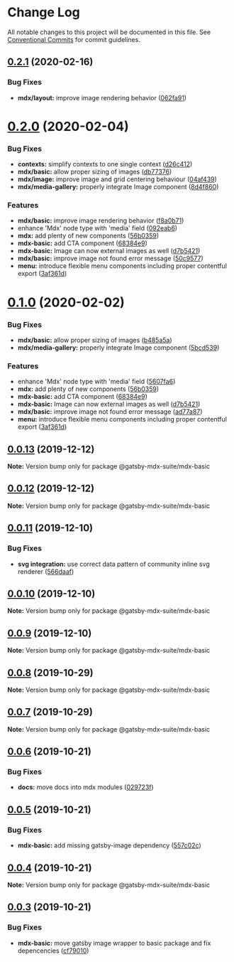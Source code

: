 # Change Log

All notable changes to this project will be documented in this file.
See [Conventional Commits](https://conventionalcommits.org) for commit guidelines.

## [0.2.1](https://github.com/axe312ger/gatsby-mdx-suite/compare/@gatsby-mdx-suite/mdx-basic@0.2.0...@gatsby-mdx-suite/mdx-basic@0.2.1) (2020-02-16)


### Bug Fixes

* **mdx/layout:** improve image rendering behavior ([062fa91](https://github.com/axe312ger/gatsby-mdx-suite/commit/062fa91a257fbc14f42864a4e82cdf95bfacb932))





# [0.2.0](https://github.com/axe312ger/gatsby-mdx-suite/compare/@gatsby-mdx-suite/mdx-basic@0.0.13...@gatsby-mdx-suite/mdx-basic@0.2.0) (2020-02-04)


### Bug Fixes

* **contexts:** simplify contexts to one single context ([d26c412](https://github.com/axe312ger/gatsby-mdx-suite/commit/d26c412b7f7b88840c594b45d25520251d0baef2))
* **mdx/basic:** allow proper sizing of images ([db77376](https://github.com/axe312ger/gatsby-mdx-suite/commit/db77376c7dba365439e012860d5369039d361ad0))
* **mdx/image:** improve image and grid centering behaviour ([04af439](https://github.com/axe312ger/gatsby-mdx-suite/commit/04af43921b6d87c1ceb39cef247c3d6ff7d51dcb))
* **mdx/media-gallery:** properly integrate Image component ([8d4f860](https://github.com/axe312ger/gatsby-mdx-suite/commit/8d4f8603d3c4ab7fa19e81a5e2dad09a8a39117c))


### Features

* **mdx/basic:** improve image rendering behavior ([f8a0b71](https://github.com/axe312ger/gatsby-mdx-suite/commit/f8a0b7187fabcf31ea75678d5582b76e30b218ab))
* enhance 'Mdx' node type with 'media' field ([092eab6](https://github.com/axe312ger/gatsby-mdx-suite/commit/092eab611a96e76d1bbbb5c29519e14f48fb7550))
* **mdx:** add plenty of new components ([56b0359](https://github.com/axe312ger/gatsby-mdx-suite/commit/56b0359f33c6fde7170ca17787ccddf72117e653))
* **mdx-basic:** add CTA component ([68384e9](https://github.com/axe312ger/gatsby-mdx-suite/commit/68384e9d44c2c07aa2053e4f0e83c90db8b0c3b2))
* **mdx-basic:** Image can now external images as well ([d7b5421](https://github.com/axe312ger/gatsby-mdx-suite/commit/d7b5421adf6a2d3c2bbbcc832feb789fddfbca4e))
* **mdx/basic:** improve image not found error message ([50c9577](https://github.com/axe312ger/gatsby-mdx-suite/commit/50c95773c4f4c37ac6db3292a3043146c3c6db80))
* **menu:** introduce flexible menu components including proper contentful export ([3af361d](https://github.com/axe312ger/gatsby-mdx-suite/commit/3af361d019cd9c4c5a5d54971b986e9696f690d5))





# [0.1.0](https://github.com/axe312ger/gatsby-mdx-suite/compare/@gatsby-mdx-suite/mdx-basic@0.0.13...@gatsby-mdx-suite/mdx-basic@0.1.0) (2020-02-02)


### Bug Fixes

* **mdx/basic:** allow proper sizing of images ([b485a5a](https://github.com/axe312ger/gatsby-mdx-suite/commit/b485a5aeee5dbe1a1e844cbb44ef496a03d28fda))
* **mdx/media-gallery:** properly integrate Image component ([5bcd539](https://github.com/axe312ger/gatsby-mdx-suite/commit/5bcd5399302118d0ff61201980ff7ca433b93062))


### Features

* enhance 'Mdx' node type with 'media' field ([5607fa6](https://github.com/axe312ger/gatsby-mdx-suite/commit/5607fa6e2ca525eeb027af7aa3e0438982d55fa1))
* **mdx:** add plenty of new components ([56b0359](https://github.com/axe312ger/gatsby-mdx-suite/commit/56b0359f33c6fde7170ca17787ccddf72117e653))
* **mdx-basic:** add CTA component ([68384e9](https://github.com/axe312ger/gatsby-mdx-suite/commit/68384e9d44c2c07aa2053e4f0e83c90db8b0c3b2))
* **mdx-basic:** Image can now external images as well ([d7b5421](https://github.com/axe312ger/gatsby-mdx-suite/commit/d7b5421adf6a2d3c2bbbcc832feb789fddfbca4e))
* **mdx/basic:** improve image not found error message ([ad77a87](https://github.com/axe312ger/gatsby-mdx-suite/commit/ad77a87dd5baccf02d0bd5fbc8998a4b7657909f))
* **menu:** introduce flexible menu components including proper contentful export ([3af361d](https://github.com/axe312ger/gatsby-mdx-suite/commit/3af361d019cd9c4c5a5d54971b986e9696f690d5))





## [0.0.13](https://github.com/axe312ger/gatsby-mdx-suite/compare/@gatsby-mdx-suite/mdx-basic@0.0.12...@gatsby-mdx-suite/mdx-basic@0.0.13) (2019-12-12)

**Note:** Version bump only for package @gatsby-mdx-suite/mdx-basic





## [0.0.12](https://github.com/axe312ger/gatsby-mdx-suite/compare/@gatsby-mdx-suite/mdx-basic@0.0.11...@gatsby-mdx-suite/mdx-basic@0.0.12) (2019-12-12)

**Note:** Version bump only for package @gatsby-mdx-suite/mdx-basic





## [0.0.11](https://github.com/axe312ger/gatsby-mdx-suite/compare/@gatsby-mdx-suite/mdx-basic@0.0.10...@gatsby-mdx-suite/mdx-basic@0.0.11) (2019-12-10)


### Bug Fixes

* **svg integration:** use correct data pattern of community inline svg renderer ([566daaf](https://github.com/axe312ger/gatsby-mdx-suite/commit/566daaf43ae7edafc030572500562fe6a478d61f))





## [0.0.10](https://github.com/axe312ger/gatsby-mdx-suite/compare/@gatsby-mdx-suite/mdx-basic@0.0.9...@gatsby-mdx-suite/mdx-basic@0.0.10) (2019-12-10)

**Note:** Version bump only for package @gatsby-mdx-suite/mdx-basic





## [0.0.9](https://github.com/axe312ger/gatsby-mdx-suite/compare/@gatsby-mdx-suite/mdx-basic@0.0.8...@gatsby-mdx-suite/mdx-basic@0.0.9) (2019-12-10)

**Note:** Version bump only for package @gatsby-mdx-suite/mdx-basic





## [0.0.8](https://github.com/axe312ger/gatsby-mdx-suite/compare/@gatsby-mdx-suite/mdx-basic@0.0.7...@gatsby-mdx-suite/mdx-basic@0.0.8) (2019-10-29)

**Note:** Version bump only for package @gatsby-mdx-suite/mdx-basic





## [0.0.7](https://github.com/axe312ger/gatsby-mdx-suite/compare/@gatsby-mdx-suite/mdx-basic@0.0.6...@gatsby-mdx-suite/mdx-basic@0.0.7) (2019-10-29)

**Note:** Version bump only for package @gatsby-mdx-suite/mdx-basic





## [0.0.6](https://github.com/axe312ger/gatsby-mdx-suite/compare/@gatsby-mdx-suite/mdx-basic@0.0.5...@gatsby-mdx-suite/mdx-basic@0.0.6) (2019-10-21)


### Bug Fixes

* **docs:** move docs into mdx modules ([029723f](https://github.com/axe312ger/gatsby-mdx-suite/commit/029723fbe0a1630b91ac480e419e1479459ad472))





## [0.0.5](https://github.com/axe312ger/gatsby-mdx-suite/compare/@gatsby-mdx-suite/mdx-basic@0.0.4...@gatsby-mdx-suite/mdx-basic@0.0.5) (2019-10-21)


### Bug Fixes

* **mdx-basic:** add missing gatsby-image dependency ([557c02c](https://github.com/axe312ger/gatsby-mdx-suite/commit/557c02c120cc28686935590ddcf652926f6ea843))





## [0.0.4](https://github.com/axe312ger/gatsby-mdx-suite/compare/@gatsby-mdx-suite/mdx-basic@0.0.3...@gatsby-mdx-suite/mdx-basic@0.0.4) (2019-10-21)

**Note:** Version bump only for package @gatsby-mdx-suite/mdx-basic





## [0.0.3](https://github.com/axe312ger/gatsby-mdx-suite/compare/@gatsby-mdx-suite/mdx-basic@0.0.2...@gatsby-mdx-suite/mdx-basic@0.0.3) (2019-10-21)


### Bug Fixes

* **mdx-basic:** move gatsby image wrapper to basic package and fix depencencies ([cf79010](https://github.com/axe312ger/gatsby-mdx-suite/commit/cf790102c84d4ddbeb4180eec85504030b7b5ecd))
